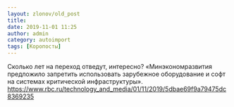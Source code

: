 ```yaml
---
layout: zlonov/old_post
title: 
date: 2019-11-01 11:25
author: admin
category: autoimport
tags: [Коропосты]
---
```


Сколько лет на переход отведут, интересно? «Минэкономразвития предложило запретить использовать зарубежное оборудование и софт на системах критической инфраструктуры». <a href="https://www.rbc.ru/technology_and_media/01/11/2019/5dbae69f9a79475dc8369235">https://www.rbc.ru/technology_and_media/01/11/2019/5dbae69f9a79475dc8369235</a>

